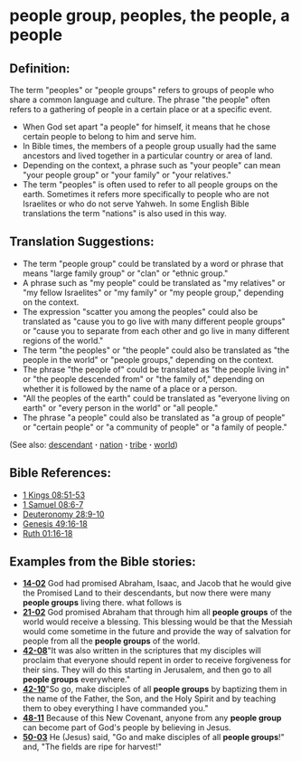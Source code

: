 # people group, peoples, the people, a people #

## Definition: ##

The term "peoples" or "people groups" refers to groups of people who share a common language and culture. The phrase "the people" often refers to a gathering of people in a certain place or at a specific event.

* When God set apart "a people" for himself, it means that he chose certain people to belong to him and serve him.
* In Bible times, the members of a people group usually had the same ancestors and lived together in a particular country or area of land.
* Depending on the context, a phrase such as "your people" can mean "your people group" or "your family" or "your relatives."
* The term "peoples" is often used to refer to all people groups on the earth. Sometimes it refers more specifically to people who are not Israelites or who do not serve Yahweh. In some English Bible translations the term "nations" is also used in this way.

## Translation Suggestions: ##

* The term "people group" could be translated by a word or phrase that means "large family group" or "clan" or "ethnic group."
* A phrase such as "my people" could be translated as "my relatives" or "my fellow Israelites" or "my family" or "my people group," depending on the context.
* The expression "scatter you among the peoples" could also be translated as "cause you to go live with many different people groups" or "cause you to separate from each other and go live in many different regions of the world."
* The term "the peoples" or "the people" could also be translated as "the people in the world" or "people groups," depending on the context.
* The phrase "the people of" could be translated as "the people living in" or "the people descended from" or "the family of," depending on whether it is followed by the name of a place or a person.
* "All the peoples of the earth" could be translated as "everyone living on earth" or "every person in the world" or "all people."
* The phrase "a people" could also be translated as "a group of people" or "certain people" or "a community of people" or "a family of people."

(See also: [descendant](../other/descendant.md) **·** [nation](../other/nation.md) **·** [tribe](../other/tribe.md) **·** [world](../kt/world.md))

## Bible References: ##

* [1 Kings 08:51-53](https://door43.org/en/bible/notes/1ki/08/51)
* [1 Samuel 08:6-7](https://door43.org/en/bible/notes/1sa/08/06)
* [Deuteronomy 28:9-10](https://door43.org/en/bible/notes/deu/28/09)
* [Genesis 49:16-18](https://door43.org/en/bible/notes/gen/49/16)
* [Ruth 01:16-18](https://door43.org/en/bible/notes/rut/01/16)

## Examples from the Bible stories: ##

* __[14-02](https://door43.org/en/obs/notes/frames/14-02)__ God had promised Abraham, Isaac, and Jacob that he would give the Promised Land to their descendants, but now there were many __people groups__  living there. what follows is
* __[21-02](https://door43.org/en/obs/notes/frames/21-02)__ God promised Abraham that through him all __people groups__  of the world would receive a blessing. This blessing would be that the Messiah would come sometime in the future and provide the way of salvation for people from all the __people groups__  of the world.
* __[42-08](https://door43.org/en/obs/notes/frames/42-08)__"It was also written in the scriptures that my disciples will proclaim that everyone should repent in order to receive forgiveness for their sins. They will do this starting in Jerusalem, and then go to all __people groups__  everywhere."
* __[42-10](https://door43.org/en/obs/notes/frames/42-10)__"So go, make disciples of all __people groups__  by baptizing them in the name of the Father, the Son, and the Holy Spirit and by teaching them to obey everything I have commanded you."
* __[48-11](https://door43.org/en/obs/notes/frames/48-11)__ Because of this New Covenant, anyone from any __people group__  can become part of God's people by believing in Jesus.
* __[50-03](https://door43.org/en/obs/notes/frames/50-03)__ He (Jesus) said, "Go and make disciples of all __people groups__!" and, "The fields are ripe for harvest!"



